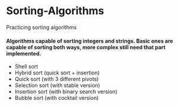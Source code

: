 # Sorting-Algorithms
Practicing sorting algorithms


#### Algorithms capable of sorting integers and strings. Basic ones are capable of sorting both ways, more complex still need that part implemented.


- Shell sort
- Hybrid sort (quick sort + insertion)
- Quick sort (with 3 different pivots)
- Selection sort (with stable version)
- Insertion sort (with binary search version)
- Bubble sort (with cocktail version)
